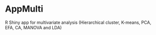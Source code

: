 # AppMulti
R Shiny app for multivariate analysis (Hierarchical cluster, K-means, PCA, EFA, CA, MANOVA and LDA)
